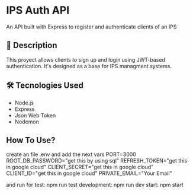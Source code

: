# IPS Auth API

An API built with Express to register and authenticate clients of  an IPS

## 🚀 Description

This proyect allows clients to sign up and login using JWT-based authentication. It's designed as a base  for IPS managment systems.

## 🛠️ Tecnologies Used

- Node.js
- Express
- Json Web Token
- Nodemon

## How To Use?

create an file .env and add the next vars
PORT=3000
ROOT_DB_PASSWORD="get this by using sql"
REFRESH_TOKEN="get this in google cloud"
CLIENT_SECRET="get this in google cloud"
CLIENT_ID="get this in google cloud"
PRIVATE_EMAIL="Your Email"

and run for
 test: npm run test
 development: npm run dev
 start: npm start
